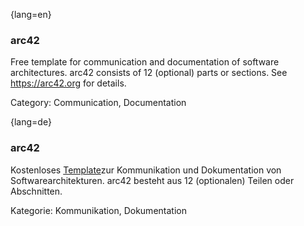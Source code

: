{lang=en}
### arc42

Free template  for communication and documentation of software architectures.
arc42 consists of 12 (optional) parts or sections.
See <https://arc42.org> for details.

Category: Communication, Documentation


{lang=de}
### arc42

Kostenloses [Template](http://arc42.org/)zur
Kommunikation und Dokumentation von Softwarearchitekturen. arc42
besteht aus 12 (optionalen) Teilen oder Abschnitten.

Kategorie: Kommunikation, Dokumentation
